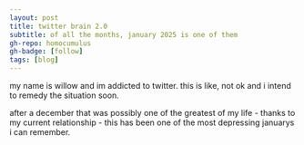 ```yaml
---
layout: post
title: twitter brain 2.0
subtitle: of all the months, january 2025 is one of them
gh-repo: homocumulus
gh-badge: [follow]
tags: [blog]
---
```

my name is willow and im addicted to twitter. this is like, not ok and i intend to remedy the situation soon.

after a december that was possibly one of the greatest of my life - thanks to my current relationship - this has been one of the most depressing januarys i can remember. 
